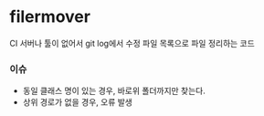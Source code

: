 # filermover

CI 서버나 툴이 없어서 git log에서 수정 파일 목록으로 파일 정리하는 코드


### 이슈
- 동일 클래스 명이 있는 경우, 바로위 폴더까지만 찾는다.
- 상위 경로가 없을 경우, 오류 발생
